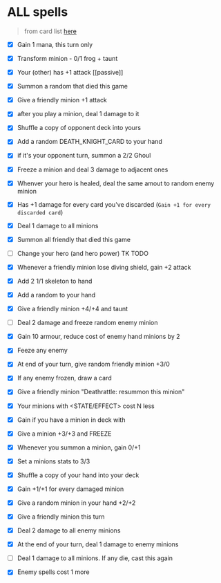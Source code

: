 ALL spells
========
> from card list [here](https://www.gosugamers.net/hearthstone/cards)

- [x] Gain 1 mana, this turn only
- [x] Transform minion - 0/1 frog + taunt
- [x] Your (other) <GROUP> has +1 attack [[passive]]
- [x] Summon a random <GROUP> that died this game
- [x] Give a friendly minion +1 attack
- [x] after you play a minion, deal 1 damage to it
- [x] Shuffle a copy of opponent deck into yours
- [x] Add a random DEATH_KNIGHT_CARD to your hand
- [x] if it's your opponent turn, summon a 2/2 Ghoul
- [x] Freeze a minion and deal 3 damage to adjacent ones
- [x] Whenver your hero is healed, deal the same amout to random enemy minion
- [x] Has +1 damage for every card you've discarded (`Gain +1 for every discarded card`)
- [x] Deal 1 damage to all minions
- [x] Summon all friendly <GROUP> that died this game
- [ ] Change your hero (and hero power) TK TODO
- [x] Whenever a friendly minion lose diving shield, gain +2 attack
- [x] Add 2 1/1 skeleton to hand
- [x] Add a random <GROUP> to your hand
- [x] Give a friendly minion +4/+4 and taunt
- [ ] Deal 2 damage and freeze random enemy minion
- [x] Gain 10 armour, reduce cost of enemy hand minions by 2
- [x] Feeze any enemy
- [x] At end of your turn, give random friendly minion +3/0
- [x] If any enemy frozen, draw a card
- [x] Give a friendly minion "Deathrattle: resummon this minion"
- [x] Your minions with <STATE/EFFECT> cost N less
- [x] Gain <STATE> if you have a minion in deck with <STATE>
- [x] Give a minion +3/+3 and FREEZE
- [x] Whenever you summon a minion, gain 0/+1
- [x] Set a minions stats to 3/3
- [x] Shuffle a copy of your hand into your deck
- [x] Gain +1/+1 for every damaged minion
- [x] Give a random <STATE> minion in your hand +2/+2
- [x] Give a friendly minion <STATE> this turn
- [x] Deal 2 damage to all enemy minions
- [x] At the end of your turn, deal 1 damage to enemy minions
- [ ] Deal 1 damage to all minions. If any die, cast this again
- [x] Enemy spells cost 1 more

